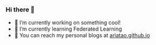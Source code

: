 ### Hi there 👋

- 🔭 I’m currently working on something cool!
- 🌱 I’m currently learning Federated Learning
- 👯 You can reach my personal blogs at [ariatao.github.io](https://ariatao.github.io)


<!--
**Ariatao/Ariatao** is a ✨ _special_ ✨ repository because its `README.md` (this file) appears on your GitHub profile.

Here are some ideas to get you started:

- 🔭 I’m currently working on ...
- 🌱 I’m currently learning ...
- 👯 I’m looking to collaborate on ...
- 🤔 I’m looking for help with ...
- 💬 Ask me about ...
- 📫 How to reach me: ...
- 😄 Pronouns: ...
- ⚡ Fun fact: ...
-->
